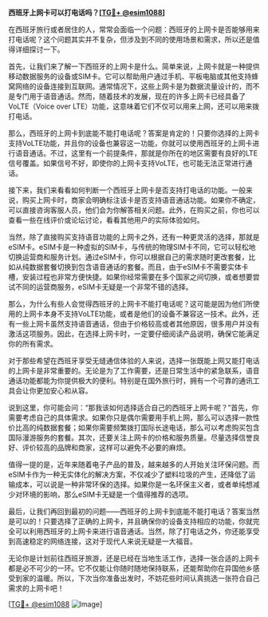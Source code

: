**西班牙上网卡可以打电话吗？[[TG💪+ @esim1088](https://t.me/s/esim1088)]**

在西班牙旅行或者居住的人，常常会面临一个问题：西班牙的上网卡是否能够用来打电话呢？这个问题其实并不复杂，但涉及到不同的使用场景和需求，所以还是值得详细探讨一下。

首先，让我们来了解一下西班牙的上网卡是什么。简单来说，上网卡就是一种提供移动数据服务的设备或SIM卡。它可以帮助用户通过手机、平板电脑或其他支持蜂窝网络的设备连接到互联网。通常情况下，这些上网卡是为数据流量设计的，而不是专门用于语音通话。然而，随着技术的发展，现在的许多上网卡已经具备了VoLTE（Voice over LTE）功能，这意味着它们不仅可以用来上网，还可以用来拨打电话。

那么，西班牙的上网卡到底能不能打电话呢？答案是肯定的！只要你选择的上网卡支持VoLTE功能，并且你的设备也兼容这一功能，你就可以使用西班牙的上网卡进行语音通话。不过，这里有一个前提条件，那就是你所在的地区需要有良好的LTE信号覆盖。如果信号不好，即使你的上网卡支持VoLTE，也可能无法正常进行通话。

接下来，我们来看看如何判断一个西班牙上网卡是否支持打电话的功能。一般来说，购买上网卡时，商家会明确标注该卡是否支持语音通话功能。如果你不确定，可以直接咨询客服人员，他们会为你解答相关问题。此外，在购买之前，你也可以查看一些在线评价或论坛讨论，看看其他用户的实际体验如何。

当然，除了直接购买支持语音功能的上网卡之外，还有一种更灵活的选择，那就是eSIM卡。eSIM卡是一种虚拟的SIM卡，与传统的物理SIM卡不同，它可以轻松地切换运营商和服务计划。通过eSIM卡，你可以根据自己的需求随时更改套餐，比如从纯数据套餐切换到包含语音通话的套餐。而且，由于eSIM卡不需要实体卡槽，安装过程也非常方便快捷。如果你经常需要在多个国家之间切换，或者想要尝试不同的运营商服务，eSIM卡无疑是一个非常不错的选择。

那么，为什么有些人会觉得西班牙的上网卡不能打电话呢？这可能是因为他们所使用的上网卡本身不支持VoLTE功能，或者是他们的设备不兼容这一技术。此外，还有一些上网卡虽然支持语音通话，但由于价格较高或者其他原因，很多用户并没有激活这项服务。因此，在选择上网卡时，一定要仔细阅读产品说明，确保它能满足你的所有需求。

对于那些希望在西班牙享受无缝通信体验的人来说，选择一张既能上网又能打电话的上网卡是非常重要的。无论是为了工作需要，还是日常生活中的紧急联系，语音通话功能都能为你提供极大的便利。特别是在国外旅行时，拥有一个可靠的通讯工具会让你更加安心和从容。

说到这里，你可能会问：“那我该如何选择适合自己的西班牙上网卡呢？”首先，你需要考虑自己的具体需求。如果你只是偶尔需要用手机上网，那么可以选择一款性价比高的纯数据套餐；如果你需要频繁拨打国际长途电话，那么可以考虑购买包含国际漫游服务的套餐。其次，还要关注上网卡的价格和服务质量。尽量选择信誉良好、评价较高的品牌和商家，这样可以避免不必要的麻烦。

值得一提的是，近年来随着电子产品的普及，越来越多的人开始关注环保问题。而eSIM卡作为一种无实体化的解决方案，不仅减少了塑料垃圾的产生，还降低了运输成本，可以说是一种非常环保的选择。如果你是一名环保主义者，或者单纯想减少对环境的影响，那么eSIM卡无疑是一个值得推荐的选项。

最后，让我们再回到最初的问题——西班牙的上网卡到底能不能打电话？答案当然是可以的！只要选择了正确的上网卡，并且确保你的设备支持相应的功能，你就完全可以利用西班牙的上网卡来进行语音通话。当然，除了打电话之外，你还能享受到高速稳定的网络连接，这对于现代人来说无疑是一大福音。

无论你是计划前往西班牙旅游，还是已经在当地生活工作，选择一张合适的上网卡都是必不可少的一环。它不仅能让你随时随地保持联系，还能帮助你在异国他乡感受到家的温暖。所以，下次当你准备出发时，不妨花些时间认真挑选一张符合自己需求的上网卡吧！

[[TG💪+ @esim1088](https://t.me/s/esim1088) ![Image](https://i.postimg.cc/4NQfJmqS/Snipaste-2025-05-13-00-14-12.png)]